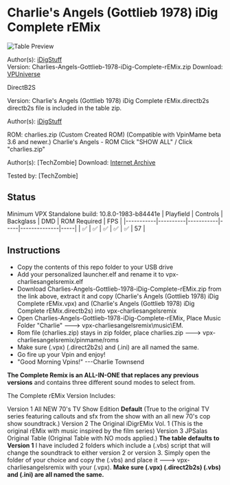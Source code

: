 # Charlie's Angels (Gottlieb 1978) iDig Complete rEMix

![Table Preview](https://vpuniverse.com/screenshots/monthly_2021_03/charlie.png.d4756de622518ea2dadec8c95e229727.png)

Author(s): [iDigStuff](https://vpuniverse.com/profile/29753-idigstuff/)  
Version:  Charlies-Angels-Gottlieb-1978-iDig-Complete-rEMix.zip
Download:  [VPUniverse](https://vpuniverse.com/files/file/5943-charlie%e2%80%99s-angels-gottlieb-1978-idig-complete-remix/)

DirectB2S

Version: Charlie's Angels (Gottlieb 1978) iDig Complete rEMix.directb2s
directb2s file is included in the table zip.

Author(s): [iDigStuff](https://vpuniverse.com/profile/29753-idigstuff/) 

ROM: charlies.zip (Custom Created ROM) (Compatible with VpinMame beta 3.6 and newer.)
Charlie's Angels - ROM
Click "SHOW ALL" / Click "charlies.zip"

Author(s): [TechZombie]
Download:  [Internet Archive](https://archive.org/details/charlies_202408)

Tested by:
[TechZombie]

## Status 

Minimum VPX Standalone build: 10.8.0-1983-b84441e
| Playfield | Controls | Backglass | DMD | ROM Required | FPS | 
|-----------|----------|-----------|-----|--------------|-----|
| :white_check_mark: | :white_check_mark: | :white_check_mark: | :white_check_mark: | :white_check_mark: | 57 |

## Instructions

- Copy the contents of this repo folder to your USB drive
- Add your personalized launcher.elf and rename it to vpx-charliesangelsremix.elf
- Download Charlies-Angels-Gottlieb-1978-iDig-Complete-rEMix.zip from the link above, extract it and copy (Charlie's Angels (Gottlieb 1978) iDig Complete rEMix.vpx) and (Charlie's Angels (Gottlieb 1978) iDig Complete rEMix.directb2s) into vpx-charliesangelsremix
- Open Charlies-Angels-Gottlieb-1978-iDig-Complete-rEMix, Place Music Folder "Charlie" ---> vpx-charliesangelsremix\music\EM\.
- Rom file (charlies.zip) stays in zip folder, place charlies.zip ---> vpx-charliesangelsremix/pinmame/roms
- Make sure (.vpx) (.direct2b2s) and (.ini) are all named the same. 
- Go fire up your Vpin and enjoy!
- "Good Morning Vpins!" ---Charlie Townsend

**The Complete Remix is an ALL-IN-ONE that replaces any previous versions**
and contains three different sound modes to select from.

The Complete rEMix Version Includes:

Version 1 All NEW 70's TV Show Edition **Default**
(True to the original TV series featuring callouts and sfx from the show with an all new 70's cop show soundtrack.)
Version 2 The Original iDigrEMix Vol. 1 
(This is the original rEMix with music inspired by the film series)
Version 3 JPSalas Original Table 
(Original Table with NO mods applied.)
**The table defaults to Version 1**
I have included 2 folders which include a (.vbs) script that will change the soundtrack to either version 2 or version 3.
Simply open the folder of your choice and copy the (.vbs) and place it ---> vpx-charliesangelsremix with your (.vpx).
**Make sure (.vpx) (.direct2b2s) (.vbs) and (.ini) are all named the same.**

